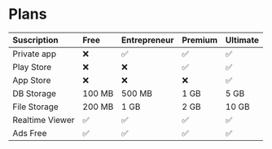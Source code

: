 # Plans

| Suscription | Free | Entrepreneur | Premium | Ultimate |
| :--- | :--- | :--- | :--- | :--- |
| Private app | ❌ | ✅ | ✅ | ✅ |
| Play Store | ❌ | ❌ | ✅ | ✅ |
| App Store | ❌ | ❌ | ❌ | ✅ |
| DB Storage | 100 MB | 500 MB | 1 GB | 5 GB |
| File Storage | 200 MB | 1 GB | 2 GB | 10 GB |
| Realtime Viewer | ✅ | ✅ | ✅ | ✅ |
| Ads Free | ✅ | ✅ | ✅ | ✅ |

